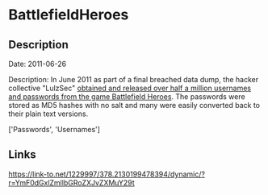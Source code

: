 # BattlefieldHeroes

## Description

Date: 2011-06-26

Description:
In June 2011 as part of a final breached data dump, the hacker collective &quot;LulzSec&quot; <a href="http://www.rockpapershotgun.com/2011/06/26/lulzsec-over-release-battlefield-heroes-data" target="_blank" rel="noopener">obtained and released over half a million usernames and passwords from the game Battlefield Heroes</a>. The passwords were stored as MD5 hashes with no salt and many were easily converted back to their plain text versions.


['Passwords', 'Usernames']

## Links

https://link-to.net/1229997/378.2130199478394/dynamic/?r=YmF0dGxlZmllbGRoZXJvZXMuY29t